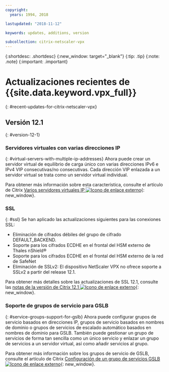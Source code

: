 ```yaml
---
copyright:
  years: 1994, 2018

lastupdated: "2018-11-12"

keywords: updates, additions, version

subcollection: citrix-netscaler-vpx
---
```


{:shortdesc: .shortdesc}
{:new_window: target="_blank"}
{:tip: .tip}
{:note: .note}
{:important: .important}

# Actualizaciones recientes de {{site.data.keyword.vpx_full}}
{: #recent-updates-for-citrix-netscaler-vpx}

## Versión 12.1
{: #version-12-1}

### Servidores virtuales con varias direcciones IP
{: #virtual-servers-with-multiple-ip-addresses}
Ahora puede crear un servidor virtual de equilibrio de carga único con varias direcciones IPv6 e IPv4 VIP consecutivas/no consecutivas. Cada dirección VIP enlazada a un servidor virtual se trata como un servidor virtual individual.

Para obtener más información sobre esta característica, consulte el artículo de Citrix [Varios servidores virtuales IP ![Icono de enlace externo](../../icons/launch-glyph.svg "Icono de enlace externo")](https://docs.citrix.com/en-us/netscaler/12-1/load-balancing/load-balancing-customizing/multi-ip-virtual-servers.html){: new_window}.

### SSL
{: #ssl}
Se han aplicado las actualizaciones siguientes para las conexiones SSL:

* Eliminación de cifrados débiles del grupo de cifrado DEFAULT_BACKEND.
* Soporte para los cifrados ECDHE en el frontal del HSM externo de Thales nShield®
* Soporte para los cifrados ECDHE en el frontal del HSM externo de la red de SafeNet
* Eliminación de SSLv2: El dispositivo NetScaler VPX no ofrece soporte a SSLv2 a partir del release 12.1.

Para obtener más detalles sobre las actualizaciones de SSL 12.1, consulte las [notas de la versión de Citrix 12.1 ![Icono de enlace externo](../../icons/launch-glyph.svg "Icono de enlace externo")](https://docs.citrix.com/en-us/netscaler/12-1/downloads/release-notes-12-1-48-13.html){: new_window}.

### Soporte de grupos de servicio para GSLB
{: #service-groups-support-for-gslb}
Ahora puede configurar grupos de servicio basados en direcciones IP, grupos de servicio basados en nombres de dominio o grupos de servicios de escalado automático basados en nombres de dominio para GSLB. También puede gestionar un grupo de servicios de forma tan sencilla como un único servicio y enlazar un grupo de servicios a un servidor virtual, así como añadir servicios al grupo.

Para obtener más información sobre los grupos de servicio de GSLB, consulte el artículo de Citrix [Configuración de un grupo de servicios GSLB ![Icono de enlace externo](../../icons/launch-glyph.svg "Icono de enlace externo")](https://docs.citrix.com/en-us/netscaler/12/global-server-load-balancing/configure/configuring-a-gslb-service-group.html){: new_window}.
